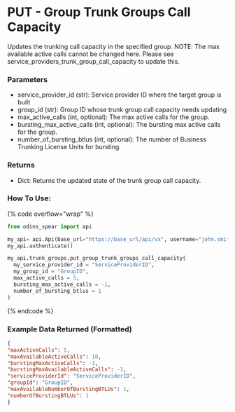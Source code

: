 # PUT - Group Trunk Groups Call Capacity

Updates the trunking call capacity in the specified group. 
NOTE: The max available active calls cannot be changed here. Please see service_providers_trunk_group_call_capacity to update this.

### Parameters&#x20;

* service\_provider\_id (str): Service provider ID where the target group is built
* group\_id (str): Group ID whose trunk group call capacity needs updating
* max_active_calls (int, optional): The max active calls for the group. 
* bursting_max_active_calls (int, optional): The bursting max active calls for the group.
* number_of_bursting_btlus (int, optional): The number of Business Trunking License Units for bursting. 

### Returns

* Dict: Returns the updated state of the trunk group call capacity.

### How To Use:

{% code overflow="wrap" %}
```python
from odins_spear import api

my_api= api.Api(base_url="https://base_url/api/vx", username="john.smith", password="ODIN_INSTANCE_1")
my_api.authenticate()

my_api.trunk_groups.put_group_trunk_groups_call_capacity(
  my_service_provider_id = "ServiceProviderID",
  my_group_id = "GroupID",
  max_active_calls = 5, 
  bursting_max_active_calls = -1, 
  number_of_bursting_btlus = 1
)
```
{% endcode %}

### Example Data Returned (Formatted)

```json
{
"maxActiveCalls": 5, 
"maxAvailableActiveCalls": 10, 
"burstingMaxActiveCalls": -1, 
"burstingMaxAvailableActiveCalls": -1, 
"serviceProviderId": "ServiceProviderID", 
"groupId": "GroupID", 
"maxAvailableNumberOfBurstingBTLUs": 1, 
"numberOfBurstingBTLUs": 1
}
```
